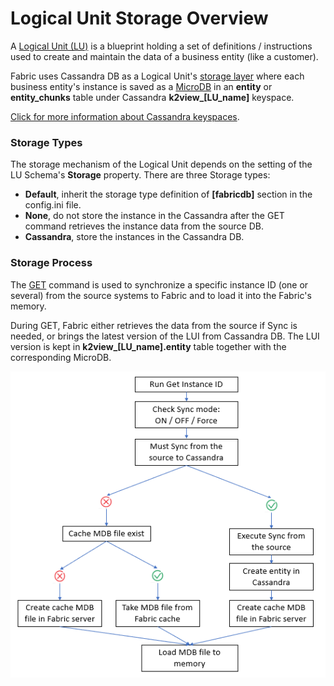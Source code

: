 # Logical Unit Storage Overview

A [Logical Unit (LU)](/articles/03_logical_units/01_LU_overview.md) is a blueprint holding a set of definitions / instructions used to create and maintain the data of a business entity (like a customer).

Fabric uses Cassandra DB as a Logical Unit's [storage layer](/articles/02_fabric_architecture/01_fabric_architecture_overview.md#21-fabric-storage) where each business entity's instance is saved as a [MicroDB](/articles/01_fabric_overview/02_fabric_glossary.md#mdb--microdb) in an **entity** or **entity_chunks** table under Cassandra **k2view_[LU_name]** keyspace.  

[Click for more information about Cassandra keyspaces](/articles/02_fabric_architecture/06_cassandra_keyspaces_for_fabric.md#cassandra-keyspaces-for-fabric).

### Storage Types

The storage mechanism of the Logical Unit depends on the setting of the LU Schema's **Storage** property. There are three Storage types:

* **Default**, inherit the storage type definition of **[fabricdb]** section in the config.ini file.
* **None**, do not store the instance in the Cassandra after the GET command retrieves the instance data from the source DB. 
* **Cassandra**, store the instances in the Cassandra DB.

### Storage Process

The [GET](/articles/02_fabric_architecture/04_fabric_commands.md#get-lui-commands) command is used to synchronize a specific instance ID (one or several) from the source systems to Fabric and to load it into the Fabric's memory. 

During GET, Fabric either retrieves the data from the source if Sync is needed, or brings the latest version of the LUI from Cassandra DB. The LUI version is kept in **k2view_[LU_name].entity** table together with the corresponding MicroDB.



![image](images/32_01_diagram.PNG)





